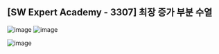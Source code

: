 ## [SW Expert Academy - 3307] 최장 증가 부분 수열

![image](https://user-images.githubusercontent.com/22045163/112497712-34e07400-8dc9-11eb-9fa7-df6ff5cdcf9b.png)
![image](https://user-images.githubusercontent.com/22045163/112497800-46298080-8dc9-11eb-999d-6bc063883d16.png)

![image](https://user-images.githubusercontent.com/22045163/112497897-5f323180-8dc9-11eb-9a15-82b144e1cb55.png)
